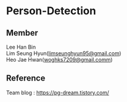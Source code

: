 # Person-Detection

## Member
Lee Han Bin <br>
Lim Seung Hyun(limseunghyun95@gmail.com) <br>
Heo Jae Hwan(woghks7209@gmail.comm) <br>


## Reference
Team blog : https://pg-dream.tistory.com/

